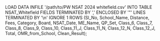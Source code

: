 LOAD DATA INFILE '/path/to/PW NSAT 2024 whitefield.csv'
INTO TABLE NSAT_Whitefield
FIELDS TERMINATED BY ','
ENCLOSED BY '"'
LINES TERMINATED BY '\n'
IGNORE 1 ROWS
(Sl_No, School_Name, Distance, Fees, Category, Board, NSAT_Date, ME_Name, QP_Set,
 Class_6, Class_7, Class_8, Class_9, Class_10, Class_11_J, Class_11_N, Class_12_N, Class_12_J,
 Total, OMR_from_School, Clean_Result);
